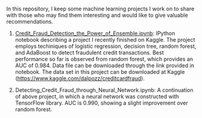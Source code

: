 In this repository, I keep some machine learning projects I work on to share with those who may find them interesting and would like to give valuable recommendations.

1. [Credit_Fraud_Detection_the_Power_of_Ensemble.ipynb](Credit_Fraud_Detection_the_Power_of_Ensemble.ipynb): IPython notebook describing a project I recently finished on Kaggle. The project employs techiniques of logistic regression, decision tree, random forest, and AdaBoost to detect fraudulent credit transactions. Best performance so far is observed from random forest, which provides an AUC of 0.984. Data file can be downloaded through the link provided in notebook. The data set in this project can be downloaded at Kaggle (https://www.kaggle.com/dalpozz/creditcardfraud).

2. Detecting_Credit_Fraud_through_Neural_Network.ipynb: A continuation of above project, in which a neural network was constructed with TensorFlow library. AUC is 0.990, showing a slight improvement over random forest.
